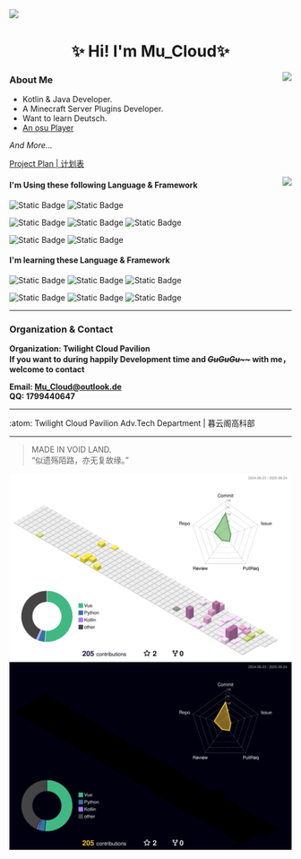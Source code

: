 <img src="https://s21.ax1x.com/2025/03/31/pEsJ056.png"/>
<h1 align="center">✨ Hi! I'm Mu_Cloud✨</h1>

<img align="right" src="https://github-readme-stats.vercel.app/api?username=MuCloudOfficial&show_icons=true&theme=github_dark&card_width=450&card_height=200"/>

### About Me   

- Kotlin & Java Developer.
- A Minecraft Server Plugins Developer.
- Want to learn Deutsch.
- [An osu Player](https://osu.ppy.sh/users/34366132)

_And More..._

[Project Plan | 计划表](https://mucloudofficial.notion.site/12eb8d50929380f89837f311e32af81b?v=c6fe91be38b04e62a8bf50ddd0877050)

<img align="right" src="https://github-readme-stats.vercel.app/api/top-langs/?username=MuCloudOfficial&layout=compact&theme=github_dark&card_width=350&card_height=200"/>

#### I'm Using these following Language & Framework

![Static Badge](https://img.shields.io/badge/Kotlin-JVM-gray?style=for-the-badge&logo=kotlin&labelColor=purple&logoColor=white)
![Static Badge](https://img.shields.io/badge/-Ktor-purple?style=for-the-badge&logo=ktor&logoColor=white)

![Static Badge](https://img.shields.io/badge/-bukkit_&_Spigot-blue?style=for-the-badge&logo=spigotmc)
![Static Badge](https://img.shields.io/badge/-Vue-darkgreen?style=for-the-badge&logo=vue.js&logoColor=white)
![Static Badge](https://img.shields.io/badge/-TypeScript-blue?style=for-the-badge&logo=typescript&logoColor=white)

![Static Badge](https://img.shields.io/badge/-intellij_idea-red?style=for-the-badge&logo=intellijidea&logoColor=black&labelColor=white)
![Static Badge](https://img.shields.io/badge/-webstorm-aqua?style=for-the-badge&logo=webstorm&logoColor=black&labelColor=white)

#### I'm learning these Language & Framework

![Static Badge](https://img.shields.io/badge/-C%23-purple?style=for-the-badge&logo=csharp)
![Static Badge](https://img.shields.io/badge/Kotlin-Native-gray?style=for-the-badge&logo=kotlin&labelColor=purple&logoColor=white)
![Static Badge](https://img.shields.io/badge/Kotlin-MultiPlatform-gray?style=for-the-badge&logo=kotlin&labelColor=purple&logoColor=white)

![Static Badge](https://img.shields.io/badge/-forge-black?style=for-the-badge&logo=curseforge)
![Static Badge](https://img.shields.io/badge/-fabric-black?style=for-the-badge)
![Static Badge](https://img.shields.io/badge/-WPF-blue?style=for-the-badge&logo=microsoft)

---

### Organization & Contact

**Organization: Twilight Cloud Pavilion**  
**If you want to during happily Development time and ~~_GuGuGu\~\~_~~ with me，welcome to contact**

**Email: Mu_Cloud@outlook.de**  
**QQ: 1799440647**

---

:atom: Twilight Cloud Pavilion Adv.Tech Department | 暮云阁高科部

---

> MADE IN VOID LAND.  
> “似遗殇陌路，亦无复故缘。”

![Light mode image](profile-3d-contrib/profile-season-animate.svg#gh-light-mode-only)
![Dark mode image](profile-3d-contrib/profile-night-rainbow.svg#gh-dark-mode-only)
